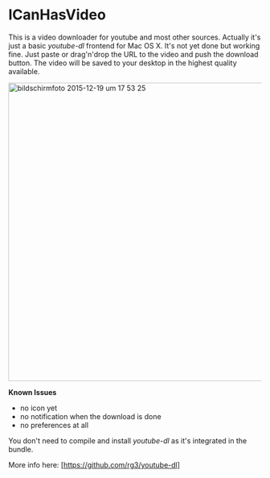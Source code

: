 # ICanHasVideo
This is a video downloader for youtube and most other sources. Actually it's just a basic *youtube-dl* frontend for Mac OS X.
It's not yet done but working fine. Just paste or drag'n'drop the URL to the video and push the download button. The video will be saved to your desktop in the highest quality available.

<img width="592" alt="bildschirmfoto 2015-12-19 um 17 53 25" src="https://cloud.githubusercontent.com/assets/1721790/11918366/414b133a-a72e-11e5-88c0-5af708c0a035.png">

**Known Issues**
- no icon yet
- no notification when the download is done
- no preferences at all

You don't need to compile and install *youtube-dl* as it's integrated in the bundle.

More info here: [https://github.com/rg3/youtube-dl]

